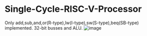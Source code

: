 # Single-Cycle-RISC-V-Processor
Only add,sub,and,or(R-type),lw(I-type),sw(S-type),beq(SB-type) implemented. 32-bit busses and ALU.
![image](https://github.com/user-attachments/assets/01f73891-65b5-4488-a497-5a0ab76dad57)
